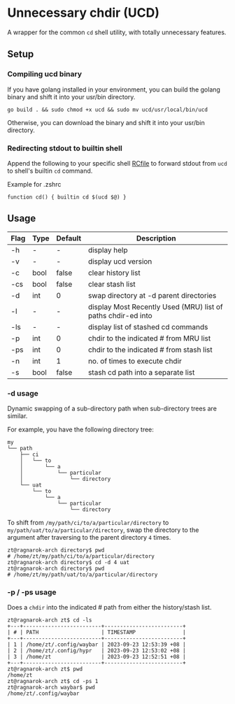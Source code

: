 # Unnecessary chdir (UCD)
A wrapper for the common `cd` shell utility, with totally unnecessary features.

## Setup

### Compiling ucd binary

If you have golang installed in your environment, you can build the golang binary and shift it into your usr/bin directory.  
```shell
go build . && sudo chmod +x ucd && sudo mv ucd/usr/local/bin/ucd
```

Otherwise, you can download the binary and shift it into your usr/bin directory.


### Redirecting stdout to builtin shell

Append the following to your specific shell [RCfile](https://en.wikipedia.org/wiki/RCFile) to forward stdout from `ucd` to shell's builtin `cd` command.

Example for .zshrc  
```shell
function cd() { builtin cd $(ucd $@) }
```

## Usage

| Flag | Type | Default | Description |
| --- | --- | --- | --- |
| -h | - | - | display help |
| -v | - | - | display ucd version | 
| -c | bool | false | clear history list |
| -cs | bool | false | clear stash list |
| -d | int | 0 | swap directory at -d parent directories |
| -l | - | - | display Most Recently Used (MRU) list of paths chdir-ed into |
| -ls | - | - | display list of stashed cd commands |
| -p | int | 0 | chdir to the indicated # from MRU list |
| -ps | int | 0 | chdir to the indicated # from stash list |
| -n | int | 1 | no. of times to execute chdir |
| -s | bool | false | stash cd path into a separate list |


### -d usage

Dynamic swapping of a sub-directory path when sub-directory trees are similar.  

For example, you have the following directory tree:
```shell
my
└── path
    ├── ci
    │   └── to
    │       └── a
    │           └── particular
    │               └── directory
    └── uat
        └── to
            └── a
                └── particular
                    └── directory
```

To shift from `/my/path/ci/to/a/particular/directory` to `my/path/uat/to/a/particular/directory`, swap the directory to the argument after traversing to the parent directory `4` times.  

```shell
zt@ragnarok-arch directory$ pwd
# /home/zt/my/path/ci/to/a/particular/directory
zt@ragnarok-arch directory$ cd -d 4 uat
zt@ragnarok-arch directory$ pwd
# /home/zt/my/path/uat/to/a/particular/directory
```

### -p / -ps usage

Does a `chdir` into the indicated # path from either the history/stash list.  

```shell
zt@ragnarok-arch zt$ cd -ls
+---+-------------------------+-------------------------+
| # | PATH                    | TIMESTAMP               |
+---+-------------------------+-------------------------+
| 1 | /home/zt/.config/waybar | 2023-09-23 12:53:39 +08 |
| 2 | /home/zt/.config/hypr   | 2023-09-23 12:53:02 +08 |
| 3 | /home/zt                | 2023-09-23 12:52:51 +08 |
+---+-------------------------+-------------------------+
zt@ragnarok-arch zt$ pwd
/home/zt
zt@ragnarok-arch zt$ cd -ps 1
zt@ragnarok-arch waybar$ pwd
/home/zt/.config/waybar
```

